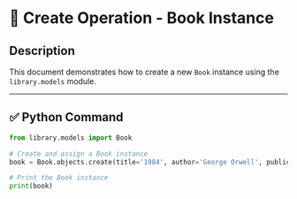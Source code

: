 # 📘 Create Operation - Book Instance

## Description
This document demonstrates how to create a new `Book` instance using the `library.models` module.

---

## ✅ Python Command

```python
from library.models import Book

# Create and assign a Book instance
book = Book.objects.create(title='1984', author='George Orwell', publication_year=1949)

# Print the Book instance
print(book)